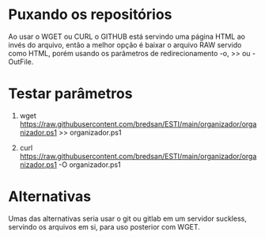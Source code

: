 # Puxando os repositórios

Ao usar o WGET ou CURL o GITHUB está servindo uma página HTML ao invés do arquivo, então a melhor opção é baixar o arquivo RAW servido como HTML, porém usando os parâmetros de redirecionamento -o, >> ou -OutFile.


# Testar parâmetros

1. wget https://raw.githubusercontent.com/bredsan/ESTI/main/organizador/organizador.ps1 >> organizador.ps1

2. curl https://raw.githubusercontent.com/bredsan/ESTI/main/organizador/organizador.ps1 -O organizador.ps1


# Alternativas


Umas das alternativas seria usar o git ou gitlab em um servidor suckless, servindo os arquivos em si, para uso posterior com WGET.
